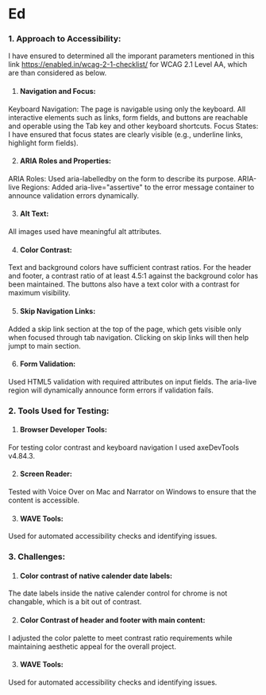 # Ed


### 1. Approach to Accessibility:

I have ensured to determined all the imporant parameters mentioned in this link https://enabled.in/wcag-2-1-checklist/
for WCAG 2.1 Level AA, which are than considered as below.

1. #### Navigation and Focus:
Keyboard Navigation: The page is navigable using only the keyboard. All interactive elements such as links, form fields, and buttons are reachable and operable using the Tab key and other keyboard shortcuts.
Focus States: I have ensured that focus states are clearly visible (e.g., underline links, highlight form fields).

2. #### ARIA Roles and Properties:
ARIA Roles: Used aria-labelledby on the form to describe its purpose.
ARIA-live Regions: Added aria-live="assertive" to the error message container to announce validation errors dynamically.

3. #### Alt Text:
All images used have meaningful alt attributes.

4. #### Color Contrast:
Text and background colors have sufficient contrast ratios. For the header and footer, a contrast ratio of at least 4.5:1 against the background color has been maintained. The buttons also have a text color with a contrast for maximum visibility.

5. #### Skip Navigation Links:
Added a skip link section at the top of the page, which gets visible only when focused through tab navigation. Clicking on skip links will then help jumpt to main section.

6. #### Form Validation:
Used HTML5 validation with required attributes on input fields.
The aria-live region will dynamically announce form errors if validation fails.


### 2. Tools Used for Testing:

1. #### Browser Developer Tools:
For testing color contrast and keyboard navigation I used axeDevTools v4.84.3. 

2. #### Screen Reader:
Tested with Voice Over on Mac and Narrator on Windows to ensure that the content is accessible.

3. #### WAVE Tools:
Used for automated accessibility checks and identifying issues.


### 3. Challenges:

1. #### Color contrast of native calender date labels:
The date labels inside the native calender control for chrome is not changable, which is a bit out of contrast.

2. #### Color Contrast of header and footer with main content:
I adjusted the color palette to meet contrast ratio requirements while maintaining aesthetic appeal for the overall project.

3. #### WAVE Tools:
Used for automated accessibility checks and identifying issues.
